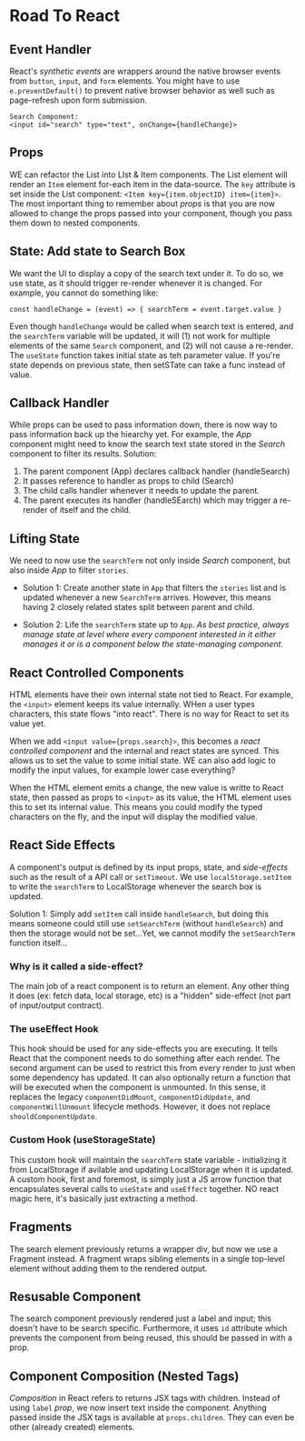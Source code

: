 # Road To React

## Event Handler
React's *synthetic events* are wrappers around the native browser events from `button`, `input`, and `form` elements. You might have to use `e.preventDefault()` to prevent native browser behavior as well such as page-refresh upon form submission.

```
Search Component:
<input id="search" type="text", onChange={handleChange}>
```

## Props
WE can refactor the List into LIst & Item components. The List element will render an `Item` element for-each item in the data-source. The `key` attribute is set inside the List component: `<Item key={item.objectID} item={item}>`. The most important thing to remember about *props* is that you are now allowed to change the props passed into your component, though you pass them down to nested components. 

## State: Add state to Search Box
We want the UI to display a copy of the search text under it. To do so, we use state, as it should trigger re-render whenever it is changed. For example, you cannot do something like:

```
const handleChange = (event) => { searchTerm = event.target.value }
```

Even though `handleChange` would be called when search text is entered, and the `searchTerm` variable will be updated, it will (1) not work for multiple elements of the same `Search` component, and (2) will not cause a re-render. The `useState`
function takes initial state as teh parameter value. If you're state depends on previous state, then setSTate can take a func instead of value.

## Callback Handler
While props can be used to pass information down, there is now way to pass information back up the hiearchy yet. For example, the *App* component might need to know the search text state stored in the *Search* component to filter its results.  Solution:
  1. The parent component (App) declares callback handler (handleSearch)
  2. It passes reference to handler as props to child (Search)
  3. The child calls handler whenever it needs to update the parent.
  4. The parent executes its handler (handleSEarch) which may trigger
     a re-render of itself and the child.
    
## Lifting State
We need to now use the `searchTerm` not only inside *Search* component, but also inside *App* to filter `stories`.

- Solution 1: Create another state in `App` that filters the `stories` list and is updated whenever a new `SearchTerm` arrives. However, this means having 2 closely related states split between parent and child.

- Solution 2: Life the `searchTerm` state up to `App`.  *As best practice, always manage state at level where every component interested in it either manages it or is a component below the state-managing component*. 

## React Controlled Components
HTML elements have their own internal state not tied to React. For example, the `<input>` element keeps its value internally. WHen a user types characters, this state flows "into react". There is no way for React to set its value yet.

When we add `<input value={props.search}>`, this becomes a *react controlled component* and the internal and react states are synced. This allows us to set the value to some initial state. WE can also add logic to modify the input values, for example lower case everything?

When the HTML element emits a change, the new value is writte to React state,
then passed as props to `<input>` as its value, the HTML element uses this to set its internal value. This means you could modify the typed characters on the fly, and the input will display the modified value.

## React Side Effects
A component's output is defined by its input props, state, and *side-effects* such as the result of a API call or `setTimeout`. We use `localStorage.setItem` to write the `searchTerm` to LocalStorage whenever the search box is updated.

Solution 1: Simply add `setItem` call inside `handleSearch`, but doing this means someone could still use `setSearchTerm` (without `handleSearch`) and then the storage would not be set...Yet, we cannot modify the `setSearchTerm` function itself...

### Why is it called a side-effect?
The main job of a react component is to return an element. Any other thing it does (ex: fetch data, local storage, etc) is a "hidden" side-effect (not part of input/output contract). 

### The useEffect Hook
This hook should be used for any side-effects you are executing. It tells React that the component needs to do something after each render. The second argument can be used to restrict this from every render to just when some dependency has updated. It can also optionally return a function that will be executed when the component is unmounted. In this sense, it replaces the legacy `componentDidMount`, `componentDidUpdate`, and `componentWillUnmount` lifecycle methods. However, it does not replace `shouldComponentUpdate`.

### Custom Hook (useStorageState)
This custom hook will maintain the `searchTerm` state variable - initializing it from LocalStorage if avilable and updating LocalStorage when it is updated. A custom hook, first and foremost, is simply just a JS arrow function that encapsulates several calls to `useState` and `useEffect` together. NO react magic here, it's basically just extracting a method.

## Fragments
The search element previously returns a wrapper div, but now we use a Fragment instead. A fragment wraps sibling elements in a single top-level element without adding them to the rendered output.

## Resusable Component
The search component previously rendered just a label and input; this doesn't have to be search specific. Furthermore, it uses `id` attribute which prevents the component from being reused, this should be passed in with a prop.

## Component Composition (Nested Tags)
*Composition* in React refers to returns JSX tags with children. Instead of using `label` *prop*, we now insert text inside the component. Anything passed inside the JSX tags is available at `props.children`. They can even be other (already created) elements.











